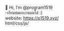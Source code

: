 👋 Hi, I’m @program1519<br>
-เยียมชมผลงานผมได้ :) <br>
website: https://p1519.xyz/<br>
html/css/js/<br>
